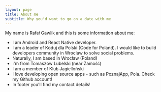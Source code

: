 ```yaml
---
layout: page
title: About me
subtitle: Why you'd want to go on a date with me
---
```


My name is Rafał Gawlik and this is some information about me:

 - I am Android and React Native developer.
 - I am a leader of Koduj dla Polski (Code for Poland).  I would like to build developers community in Wroclaw to solve social problems.
 - Naturally, I am based in Wrocław (Poland)
 - I'm from Tomaszów Lubelski (near Zamość)
 - I am a member of Klub Jagielloński
 - I love developing open source apps - such as PoznajApp, Pola.  Check my Github account!
 - In footer you'll find my contact details!

